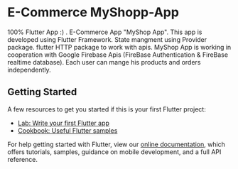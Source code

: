 # E-Commerce MyShopp-App
100% Flutter App :) .
E-Commerce App "MyShop App".
This app is developed using Flutter Framework.
State mangment using Provider package.
flutter HTTP package to work with apis.
MyShop App is working in cooperation with Google Firebase Apis (FireBase Authentication & FireBase realtime database).
Each user can mange his products and orders independently.

## Getting Started
A few resources to get you started if this is your first Flutter project:

- [Lab: Write your first Flutter app](https://flutter.dev/docs/get-started/codelab)
- [Cookbook: Useful Flutter samples](https://flutter.dev/docs/cookbook)

For help getting started with Flutter, view our
[online documentation](https://flutter.dev/docs), which offers tutorials,
samples, guidance on mobile development, and a full API reference.
